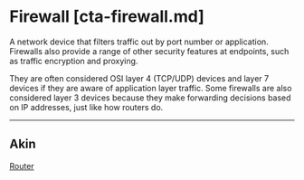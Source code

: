 # Firewall [cta-firewall.md]

A network device that filters traffic out by port number or application.
Firewalls also provide a range of other security features at endpoints, such as
traffic encryption and proxying.

They are often considered OSI layer 4 (TCP/UDP) devices and layer 7 devices if
they are aware of application layer traffic. Some firewalls are also considered
layer 3 devices because they make forwarding decisions based on IP addresses,
just like how routers do.

---

## Akin
[Router](cta-router.md)
